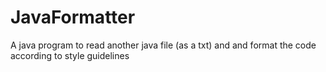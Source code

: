 # JavaFormatter
A java program to read another java file (as a txt) and and format the code according to style guidelines 
